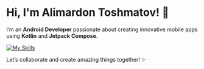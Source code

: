 # Hi, I'm Alimardon Toshmatov! 👋

I’m an **Android Developer** passionate about creating innovative mobile apps using **Kotlin** and **Jetpack Compose**.

[![My Skills](https://skillicons.dev/icons?i=kotlin,java,android-light)](https://skillicons.dev)

Let’s collaborate and create amazing things together! ✨

